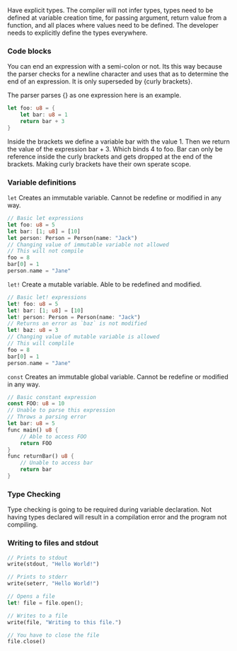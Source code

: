 Have explicit types. The compiler will not infer types, types need to be defined at variable creation time, for passing argument, return value from a function, and all places where values need to be defined. The developer needs to explicitly define the types everywhere.

### Code blocks

You can end an expression with a semi-colon or not. Its this way because the parser checks for a newline character and uses that as to determine the end of an expression. It is only superseded by {curly brackets}.

The parser parses {} as one expression here is an example.

```rust
let foo: u8 = {
	let bar: u8 = 1
	return bar + 3
}
```
Inside the brackets we define a variable bar with the value 1. Then we return the value of the expression bar + 3. Which binds 4 to foo. Bar can only be reference inside the curly brackets and gets dropped at the end of the brackets. Making curly brackets have their own sperate scope.

### Variable definitions

`let` 
Creates an immutable variable. Cannot be redefine or modified in any way.
```rust
// Basic let expressions
let foo: u8 = 5
let bar: [1; u8] = [10]
let person: Person = Person(name: "Jack")
// Changing value of immutable variable not allowed
// This will not compile
foo = 8
bar[0] = 1
person.name = "Jane"
```

`let!`
Create a mutable variable. Able to be redefined and modified.
```rust
// Basic let! expressions
let! foo: u8 = 5
let! bar: [1; u8] = [10]
let! person: Person = Person(name: "Jack")
// Returns an error as `baz` is not modified
let! baz: u8 = 3
// Changing value of mutable variable is allowed
// This will complile
foo = 8
bar[0] = 1
person.name = "Jane"
```

`const`
Creates an immutable global variable. Cannot be redefine or modified in any way.
```rust
// Basic constant expression
const FOO: u8 = 10
// Unable to parse this expression
// Throws a parsing error
let bar: u8 = 5
func main() u8 {
	// Able to access FOO
	return FOO
}
func returnBar() u8 { 
	// Unable to access bar
	return bar
}
```

###  Type Checking

Type checking is going to be required during variable declaration. Not having types declared will result in a compilation error and the program not compiling.

### Writing to files and stdout

```rust
// Prints to stdout
write(stdout, "Hello World!")

// Prints to stderr
write(seterr, "Hello World!")

// Opens a file
let! file = file.open();

// Writes to a file
write(file, "Writing to this file.")

// You have to close the file
file.close()
```
